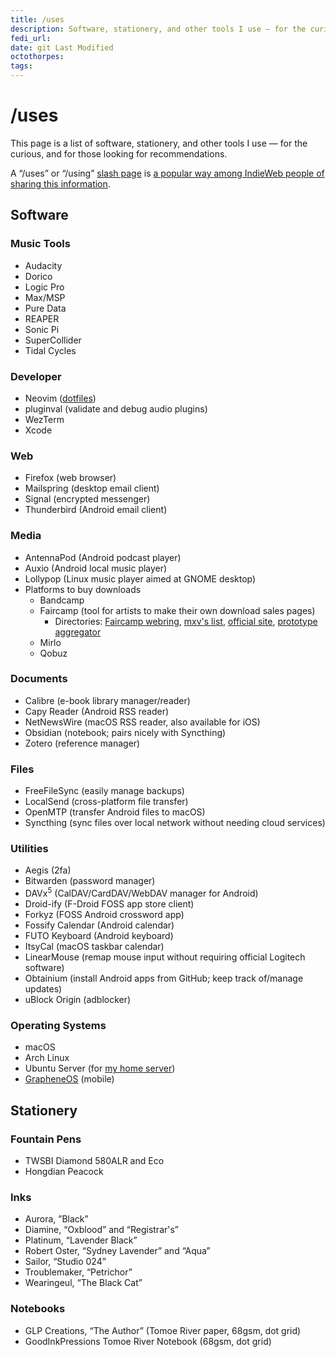 ```yaml
---
title: /uses
description: Software, stationery, and other tools I use — for the curious, and for those looking for recommendations.
fedi_url:
date: git Last Modified
octothorpes:
tags:
---
```


<link rel="stylesheet" type="text/css" href="/styles/onecolumn.css" />

<h1 class="sectionHeader">/uses</h1>

This page is a list of software, stationery, and other tools I use — for the curious, and for those looking for recommendations.

A “/uses” or “/using” [slash page](https://slashpages.net/) is [a popular way among IndieWeb people of sharing this information](https://indieweb.org/using).

## Software

### Music Tools
- Audacity
- Dorico
- Logic Pro
- Max/MSP
- Pure Data
- REAPER
- Sonic Pi
- SuperCollider
- Tidal Cycles

### Developer
- Neovim ([dotfiles](https://github.com/reillypascal/kickstart.nvim))
- pluginval (validate and debug audio plugins)
- WezTerm
- Xcode
<!-- - VSCodium (VS Code fork with alternative extension repository and no proprietary Microsoft components) -->

### Web
- Firefox (web browser)
- Mailspring (desktop email client)
- Signal (encrypted messenger)
- Thunderbird (Android email client)

### Media
- AntennaPod (Android podcast player)
- Auxio (Android local music player)
- Lollypop (Linux music player aimed at GNOME desktop)
- Platforms to buy downloads
    - Bandcamp
    - Faircamp (tool for artists to make their own download sales pages)
        - Directories: [Faircamp webring](https://faircamp.webr.ing/), [mxv's list](https://maxvolu.me/faircamp-sites), [official site](https://simonrepp.com/faircamp/), [prototype aggregator](https://ten-thousand-sounds.com/)
    - Mirlo
    - Qobuz

### Documents
- Calibre (e-book library manager/reader)
- Capy Reader (Android RSS reader)
- NetNewsWire (macOS RSS reader, also available for iOS)
- Obsidian (notebook; pairs nicely with Syncthing)
- Zotero (reference manager)

### Files
- FreeFileSync (easily manage backups)
- LocalSend (cross-platform file transfer)
- OpenMTP (transfer Android files to macOS)
- Syncthing (sync files over local network without needing cloud services)

### Utilities
- Aegis (2fa)
- Bitwarden (password manager)
- DAVx<sup>5</sup> (CalDAV/CardDAV/WebDAV manager for Android)
- Droid-ify (F-Droid FOSS app store client)
- Forkyz (FOSS Android crossword app)
- Fossify Calendar (Android calendar)
- FUTO Keyboard (Android keyboard)
- ItsyCal (macOS taskbar calendar)
- LinearMouse (remap mouse input without requiring official Logitech software)
- Obtainium (install Android apps from GitHub; keep track of/manage updates)
- uBlock Origin (adblocker)

### Operating Systems
- macOS
- Arch Linux
- Ubuntu Server (for [my home server](/wiki/notebook/tech-projects/tv-media-server/))
- [GrapheneOS](https://grapheneos.org/) (mobile)
    <!-- - GrapheneOS is an alternative, privacy/security-focused version of Android. The [web-based installation option](https://grapheneos.org/install/web) is extremely easy, and it's also easy to revert to stock Android. The sandboxed Google Play services make it easy to run pretty much any app you can use on stock (except NFC payment, unfortunately), or you can leave them off and have a completely Google-free experience. -->

## Stationery

### Fountain Pens
- TWSBI Diamond 580ALR and Eco
- Hongdian Peacock

### Inks
- Aurora, ”Black”
- Diamine, “Oxblood” and “Registrar's”
- Platinum, “Lavender Black”
- Robert Oster, “Sydney Lavender” and “Aqua”
- Sailor, “Studio 024”
- Troublemaker, “Petrichor”
- Wearingeul, “The Black Cat”

### Notebooks
- GLP Creations, “The Author” (Tomoe River paper, 68gsm, dot grid)
- GoodInkPressions Tomoe River Notebook (68gsm, dot grid)

